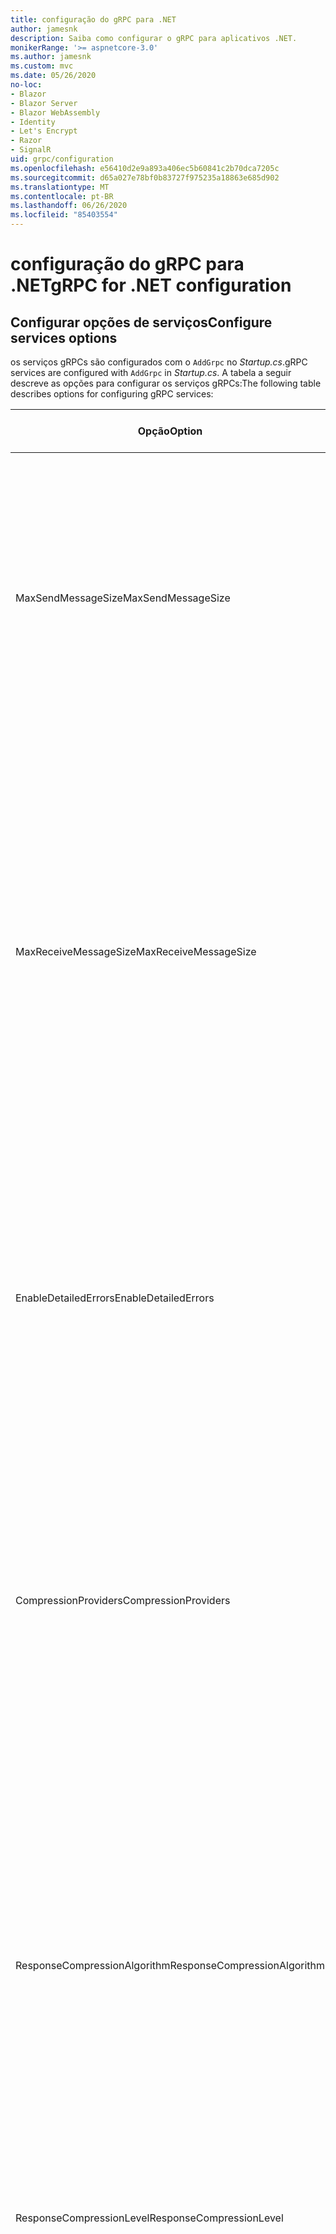 ```yaml
---
title: configuração do gRPC para .NET
author: jamesnk
description: Saiba como configurar o gRPC para aplicativos .NET.
monikerRange: '>= aspnetcore-3.0'
ms.author: jamesnk
ms.custom: mvc
ms.date: 05/26/2020
no-loc:
- Blazor
- Blazor Server
- Blazor WebAssembly
- Identity
- Let's Encrypt
- Razor
- SignalR
uid: grpc/configuration
ms.openlocfilehash: e56410d2e9a893a406ec5b60841c2b70dca7205c
ms.sourcegitcommit: d65a027e78bf0b83727f975235a18863e685d902
ms.translationtype: MT
ms.contentlocale: pt-BR
ms.lasthandoff: 06/26/2020
ms.locfileid: "85403554"
---
```

# <a name="grpc-for-net-configuration"></a><span data-ttu-id="f1850-103">configuração do gRPC para .NET</span><span class="sxs-lookup"><span data-stu-id="f1850-103">gRPC for .NET configuration</span></span>

## <a name="configure-services-options"></a><span data-ttu-id="f1850-104">Configurar opções de serviços</span><span class="sxs-lookup"><span data-stu-id="f1850-104">Configure services options</span></span>

<span data-ttu-id="f1850-105">os serviços gRPCs são configurados com o `AddGrpc` no *Startup.cs*.</span><span class="sxs-lookup"><span data-stu-id="f1850-105">gRPC services are configured with `AddGrpc` in *Startup.cs*.</span></span> <span data-ttu-id="f1850-106">A tabela a seguir descreve as opções para configurar os serviços gRPCs:</span><span class="sxs-lookup"><span data-stu-id="f1850-106">The following table describes options for configuring gRPC services:</span></span>

| <span data-ttu-id="f1850-107">Opção</span><span class="sxs-lookup"><span data-stu-id="f1850-107">Option</span></span> | <span data-ttu-id="f1850-108">Valor padrão</span><span class="sxs-lookup"><span data-stu-id="f1850-108">Default Value</span></span> | <span data-ttu-id="f1850-109">Descrição</span><span class="sxs-lookup"><span data-stu-id="f1850-109">Description</span></span> |
| ------ | ------------- | ----------- |
| <span data-ttu-id="f1850-110">MaxSendMessageSize</span><span class="sxs-lookup"><span data-stu-id="f1850-110">MaxSendMessageSize</span></span> | `null` | <span data-ttu-id="f1850-111">O tamanho máximo da mensagem em bytes que pode ser enviado do servidor.</span><span class="sxs-lookup"><span data-stu-id="f1850-111">The maximum message size in bytes that can be sent from the server.</span></span> <span data-ttu-id="f1850-112">A tentativa de enviar uma mensagem que exceda o tamanho máximo da mensagem configurada resultará em uma exceção.</span><span class="sxs-lookup"><span data-stu-id="f1850-112">Attempting to send a message that exceeds the configured maximum message size results in an exception.</span></span> <span data-ttu-id="f1850-113">Quando definido como `null` , o tamanho da mensagem é ilimitado.</span><span class="sxs-lookup"><span data-stu-id="f1850-113">When set to `null`, the message size is unlimited.</span></span> |
| <span data-ttu-id="f1850-114">MaxReceiveMessageSize</span><span class="sxs-lookup"><span data-stu-id="f1850-114">MaxReceiveMessageSize</span></span> | <span data-ttu-id="f1850-115">4 MB</span><span class="sxs-lookup"><span data-stu-id="f1850-115">4 MB</span></span> | <span data-ttu-id="f1850-116">O tamanho máximo da mensagem em bytes que pode ser recebido pelo servidor.</span><span class="sxs-lookup"><span data-stu-id="f1850-116">The maximum message size in bytes that can be received by the server.</span></span> <span data-ttu-id="f1850-117">Se o servidor receber uma mensagem que exceda esse limite, ele lançará uma exceção.</span><span class="sxs-lookup"><span data-stu-id="f1850-117">If the server receives a message that exceeds this limit, it throws an exception.</span></span> <span data-ttu-id="f1850-118">Aumentar esse valor permite que o servidor receba mensagens maiores, mas pode afetar negativamente o consumo de memória.</span><span class="sxs-lookup"><span data-stu-id="f1850-118">Increasing this value allows the server to receive larger messages, but can negatively impact memory consumption.</span></span> <span data-ttu-id="f1850-119">Quando definido como `null` , o tamanho da mensagem é ilimitado.</span><span class="sxs-lookup"><span data-stu-id="f1850-119">When set to `null`, the message size is unlimited.</span></span> |
| <span data-ttu-id="f1850-120">EnableDetailedErrors</span><span class="sxs-lookup"><span data-stu-id="f1850-120">EnableDetailedErrors</span></span> | `false` | <span data-ttu-id="f1850-121">Se `true` , as mensagens de exceção detalhadas serão retornadas aos clientes quando uma exceção for lançada em um método de serviço.</span><span class="sxs-lookup"><span data-stu-id="f1850-121">If `true`, detailed exception messages are returned to clients when an exception is thrown in a service method.</span></span> <span data-ttu-id="f1850-122">O padrão é `false`.</span><span class="sxs-lookup"><span data-stu-id="f1850-122">The default is `false`.</span></span> <span data-ttu-id="f1850-123">`EnableDetailedErrors`A configuração para `true` pode vazar informações confidenciais.</span><span class="sxs-lookup"><span data-stu-id="f1850-123">Setting `EnableDetailedErrors` to `true` can leak sensitive information.</span></span> |
| <span data-ttu-id="f1850-124">CompressionProviders</span><span class="sxs-lookup"><span data-stu-id="f1850-124">CompressionProviders</span></span> | <span data-ttu-id="f1850-125">gzip</span><span class="sxs-lookup"><span data-stu-id="f1850-125">gzip</span></span> | <span data-ttu-id="f1850-126">Uma coleção de provedores de compactação usados para compactar e descompactar mensagens.</span><span class="sxs-lookup"><span data-stu-id="f1850-126">A collection of compression providers used to compress and decompress messages.</span></span> <span data-ttu-id="f1850-127">Os provedores de compactação personalizados podem ser criados e adicionados à coleção.</span><span class="sxs-lookup"><span data-stu-id="f1850-127">Custom compression providers can be created and added to the collection.</span></span> <span data-ttu-id="f1850-128">Os provedores configurados padrão dão suporte à compactação **gzip** .</span><span class="sxs-lookup"><span data-stu-id="f1850-128">The default configured providers support **gzip** compression.</span></span> |
| <span data-ttu-id="f1850-129"><span style="word-break:normal;word-wrap:normal">ResponseCompressionAlgorithm</span></span><span class="sxs-lookup"><span data-stu-id="f1850-129"><span style="word-break:normal;word-wrap:normal">ResponseCompressionAlgorithm</span></span></span> | `null` | <span data-ttu-id="f1850-130">O algoritmo de compactação usado para compactar mensagens enviadas do servidor.</span><span class="sxs-lookup"><span data-stu-id="f1850-130">The compression algorithm used to compress messages sent from the server.</span></span> <span data-ttu-id="f1850-131">O algoritmo deve corresponder a um provedor de compactação no `CompressionProviders` .</span><span class="sxs-lookup"><span data-stu-id="f1850-131">The algorithm must match a compression provider in `CompressionProviders`.</span></span> <span data-ttu-id="f1850-132">Para que o algoritmo compacte uma resposta, o cliente deve indicar que ele dá suporte ao algoritmo enviando-o no cabeçalho **grpc-Accept-Encoding** .</span><span class="sxs-lookup"><span data-stu-id="f1850-132">For the algorithm to compress a response, the client must indicate it supports the algorithm by sending it in the **grpc-accept-encoding** header.</span></span> |
| <span data-ttu-id="f1850-133">ResponseCompressionLevel</span><span class="sxs-lookup"><span data-stu-id="f1850-133">ResponseCompressionLevel</span></span> | `null` | <span data-ttu-id="f1850-134">O nível de compactação usado para compactar mensagens enviadas do servidor.</span><span class="sxs-lookup"><span data-stu-id="f1850-134">The compress level used to compress messages sent from the server.</span></span> |
| <span data-ttu-id="f1850-135">Interceptadores</span><span class="sxs-lookup"><span data-stu-id="f1850-135">Interceptors</span></span> | <span data-ttu-id="f1850-136">Nenhum</span><span class="sxs-lookup"><span data-stu-id="f1850-136">None</span></span> | <span data-ttu-id="f1850-137">Uma coleção de interceptores que são executados com cada chamada gRPC.</span><span class="sxs-lookup"><span data-stu-id="f1850-137">A collection of interceptors that are run with each gRPC call.</span></span> <span data-ttu-id="f1850-138">Os interceptores são executados na ordem em que estão registrados.</span><span class="sxs-lookup"><span data-stu-id="f1850-138">Interceptors are run in the order they are registered.</span></span> <span data-ttu-id="f1850-139">Os interceptores configurados globalmente são executados antes de interceptadores configurados para um único serviço.</span><span class="sxs-lookup"><span data-stu-id="f1850-139">Globally configured interceptors are run before interceptors configured for a single service.</span></span> <span data-ttu-id="f1850-140">Para obter mais informações sobre os interceptores gRPC, consulte [interceptores do gRPC vs. middleware](xref:grpc/migration#grpc-interceptors-vs-middleware).</span><span class="sxs-lookup"><span data-stu-id="f1850-140">For more information about gRPC interceptors, see [gRPC Interceptors vs. Middleware](xref:grpc/migration#grpc-interceptors-vs-middleware).</span></span> |
| <span data-ttu-id="f1850-141">IgnoreUnknownServices</span><span class="sxs-lookup"><span data-stu-id="f1850-141">IgnoreUnknownServices</span></span> | `false` | <span data-ttu-id="f1850-142">Se `true` , as chamadas para serviços e métodos desconhecidos não retornarão um status não **implementado** e a solicitação passará para o próximo middleware registrado no ASP.NET Core.</span><span class="sxs-lookup"><span data-stu-id="f1850-142">If `true`, calls to unknown services and methods don't return an **UNIMPLEMENTED** status, and the request passes to the next registered middleware in ASP.NET Core.</span></span> |

<span data-ttu-id="f1850-143">As opções podem ser configuradas para todos os serviços, fornecendo um delegado de opções para a `AddGrpc` chamada em `Startup.ConfigureServices` :</span><span class="sxs-lookup"><span data-stu-id="f1850-143">Options can be configured for all services by providing an options delegate to the `AddGrpc` call in `Startup.ConfigureServices`:</span></span>

[!code-csharp[](~/grpc/configuration/sample/GrcpService/Startup.cs?name=snippet)]

<span data-ttu-id="f1850-144">As opções para um único serviço substituem as opções globais fornecidas no `AddGrpc` e podem ser configuradas usando `AddServiceOptions<TService>` :</span><span class="sxs-lookup"><span data-stu-id="f1850-144">Options for a single service override the global options provided in `AddGrpc` and can be configured using `AddServiceOptions<TService>`:</span></span>

[!code-csharp[](~/grpc/configuration/sample/GrcpService/Startup2.cs?name=snippet)]

## <a name="configure-client-options"></a><span data-ttu-id="f1850-145">Configurar opções do cliente</span><span class="sxs-lookup"><span data-stu-id="f1850-145">Configure client options</span></span>

<span data-ttu-id="f1850-146">a configuração do cliente gRPC está definida em `GrpcChannelOptions` .</span><span class="sxs-lookup"><span data-stu-id="f1850-146">gRPC client configuration is set on `GrpcChannelOptions`.</span></span> <span data-ttu-id="f1850-147">A tabela a seguir descreve as opções para configurar os canais gRPC:</span><span class="sxs-lookup"><span data-stu-id="f1850-147">The following table describes options for configuring gRPC channels:</span></span>

| <span data-ttu-id="f1850-148">Opção</span><span class="sxs-lookup"><span data-stu-id="f1850-148">Option</span></span> | <span data-ttu-id="f1850-149">Valor padrão</span><span class="sxs-lookup"><span data-stu-id="f1850-149">Default Value</span></span> | <span data-ttu-id="f1850-150">Descrição</span><span class="sxs-lookup"><span data-stu-id="f1850-150">Description</span></span> |
| ------ | ------------- | ----------- |
| <span data-ttu-id="f1850-151">HttpHandler</span><span class="sxs-lookup"><span data-stu-id="f1850-151">HttpHandler</span></span> | <span data-ttu-id="f1850-152">Nova instância</span><span class="sxs-lookup"><span data-stu-id="f1850-152">New instance</span></span> | <span data-ttu-id="f1850-153">O `HttpMessageHandler` usado para fazer chamadas gRPC.</span><span class="sxs-lookup"><span data-stu-id="f1850-153">The `HttpMessageHandler` used to make gRPC calls.</span></span> <span data-ttu-id="f1850-154">Um cliente pode ser definido para configurar um personalizado `HttpClientHandler` ou adicionar manipuladores adicionais ao pipeline http para chamadas gRPC.</span><span class="sxs-lookup"><span data-stu-id="f1850-154">A client can be set to configure a custom `HttpClientHandler` or add additional handlers to the HTTP pipeline for gRPC calls.</span></span> <span data-ttu-id="f1850-155">Se não `HttpMessageHandler` for especificado, uma nova `HttpClientHandler` instância será criada para o canal com descarte automático.</span><span class="sxs-lookup"><span data-stu-id="f1850-155">If no `HttpMessageHandler` is specified, a new `HttpClientHandler` instance is created for the channel with automatic disposal.</span></span> |
| <span data-ttu-id="f1850-156">HttpClient</span><span class="sxs-lookup"><span data-stu-id="f1850-156">HttpClient</span></span> | `null` | <span data-ttu-id="f1850-157">O `HttpClient` usado para fazer chamadas gRPC.</span><span class="sxs-lookup"><span data-stu-id="f1850-157">The `HttpClient` used to make gRPC calls.</span></span> <span data-ttu-id="f1850-158">Essa configuração é uma alternativa para `HttpHandler` .</span><span class="sxs-lookup"><span data-stu-id="f1850-158">This setting is an alternative to `HttpHandler`.</span></span> |
| <span data-ttu-id="f1850-159">DisposeHttpClient</span><span class="sxs-lookup"><span data-stu-id="f1850-159">DisposeHttpClient</span></span> | `false` | <span data-ttu-id="f1850-160">Se for definido como `true` e um `HttpMessageHandler` ou `HttpClient` for especificado, o `HttpHandler` ou `HttpClient` , respectivamente, será Descartado quando o `GrpcChannel` for descartado.</span><span class="sxs-lookup"><span data-stu-id="f1850-160">If set to `true` and an `HttpMessageHandler` or `HttpClient` is specified, then either the `HttpHandler` or `HttpClient`, respectively, is disposed when the `GrpcChannel` is disposed.</span></span> |
| <span data-ttu-id="f1850-161">LoggerFactory</span><span class="sxs-lookup"><span data-stu-id="f1850-161">LoggerFactory</span></span> | `null` | <span data-ttu-id="f1850-162">O `LoggerFactory` usado pelo cliente para registrar informações sobre chamadas gRPC.</span><span class="sxs-lookup"><span data-stu-id="f1850-162">The `LoggerFactory` used by the client to log information about gRPC calls.</span></span> <span data-ttu-id="f1850-163">Uma `LoggerFactory` instância pode ser resolvida da injeção de dependência ou criada usando `LoggerFactory.Create` .</span><span class="sxs-lookup"><span data-stu-id="f1850-163">A `LoggerFactory` instance can be resolved from dependency injection or created using `LoggerFactory.Create`.</span></span> <span data-ttu-id="f1850-164">Para obter exemplos de configuração de registro em log, consulte <xref:grpc/diagnostics#grpc-client-logging> .</span><span class="sxs-lookup"><span data-stu-id="f1850-164">For examples of configuring logging, see <xref:grpc/diagnostics#grpc-client-logging>.</span></span> |
| <span data-ttu-id="f1850-165">MaxSendMessageSize</span><span class="sxs-lookup"><span data-stu-id="f1850-165">MaxSendMessageSize</span></span> | `null` | <span data-ttu-id="f1850-166">O tamanho máximo da mensagem em bytes que pode ser enviado do cliente.</span><span class="sxs-lookup"><span data-stu-id="f1850-166">The maximum message size in bytes that can be sent from the client.</span></span> <span data-ttu-id="f1850-167">A tentativa de enviar uma mensagem que exceda o tamanho máximo da mensagem configurada resultará em uma exceção.</span><span class="sxs-lookup"><span data-stu-id="f1850-167">Attempting to send a message that exceeds the configured maximum message size results in an exception.</span></span> <span data-ttu-id="f1850-168">Quando definido como `null` , o tamanho da mensagem é ilimitado.</span><span class="sxs-lookup"><span data-stu-id="f1850-168">When set to `null`, the message size is unlimited.</span></span> |
| <span data-ttu-id="f1850-169"><span style="word-break:normal;word-wrap:normal">MaxReceiveMessageSize</span></span><span class="sxs-lookup"><span data-stu-id="f1850-169"><span style="word-break:normal;word-wrap:normal">MaxReceiveMessageSize</span></span></span> | <span data-ttu-id="f1850-170">4 MB</span><span class="sxs-lookup"><span data-stu-id="f1850-170">4 MB</span></span> | <span data-ttu-id="f1850-171">O tamanho máximo da mensagem em bytes que pode ser recebido pelo cliente.</span><span class="sxs-lookup"><span data-stu-id="f1850-171">The maximum message size in bytes that can be received by the client.</span></span> <span data-ttu-id="f1850-172">Se o cliente receber uma mensagem que exceda esse limite, ele lançará uma exceção.</span><span class="sxs-lookup"><span data-stu-id="f1850-172">If the client receives a message that exceeds this limit, it throws an exception.</span></span> <span data-ttu-id="f1850-173">Aumentar esse valor permite que o cliente receba mensagens maiores, mas pode afetar negativamente o consumo de memória.</span><span class="sxs-lookup"><span data-stu-id="f1850-173">Increasing this value allows the client to receive larger messages, but can negatively impact memory consumption.</span></span> <span data-ttu-id="f1850-174">Quando definido como `null` , o tamanho da mensagem é ilimitado.</span><span class="sxs-lookup"><span data-stu-id="f1850-174">When set to `null`, the message size is unlimited.</span></span> |
| <span data-ttu-id="f1850-175">Credenciais</span><span class="sxs-lookup"><span data-stu-id="f1850-175">Credentials</span></span> | `null` | <span data-ttu-id="f1850-176">Uma instância `ChannelCredentials`.</span><span class="sxs-lookup"><span data-stu-id="f1850-176">A `ChannelCredentials` instance.</span></span> <span data-ttu-id="f1850-177">As credenciais são usadas para adicionar metadados de autenticação a chamadas gRPC.</span><span class="sxs-lookup"><span data-stu-id="f1850-177">Credentials are used to add authentication metadata to gRPC calls.</span></span> |
| <span data-ttu-id="f1850-178">CompressionProviders</span><span class="sxs-lookup"><span data-stu-id="f1850-178">CompressionProviders</span></span> | <span data-ttu-id="f1850-179">gzip</span><span class="sxs-lookup"><span data-stu-id="f1850-179">gzip</span></span> | <span data-ttu-id="f1850-180">Uma coleção de provedores de compactação usados para compactar e descompactar mensagens.</span><span class="sxs-lookup"><span data-stu-id="f1850-180">A collection of compression providers used to compress and decompress messages.</span></span> <span data-ttu-id="f1850-181">Os provedores de compactação personalizados podem ser criados e adicionados à coleção.</span><span class="sxs-lookup"><span data-stu-id="f1850-181">Custom compression providers can be created and added to the collection.</span></span> <span data-ttu-id="f1850-182">Os provedores configurados padrão dão suporte à compactação **gzip** .</span><span class="sxs-lookup"><span data-stu-id="f1850-182">The default configured providers support **gzip** compression.</span></span> |

<span data-ttu-id="f1850-183">O seguinte código:</span><span class="sxs-lookup"><span data-stu-id="f1850-183">The following code:</span></span>

* <span data-ttu-id="f1850-184">Define o tamanho máximo de mensagens de envio e recebimento no canal.</span><span class="sxs-lookup"><span data-stu-id="f1850-184">Sets the maximum send and receive message size on the channel.</span></span>
* <span data-ttu-id="f1850-185">Cria um cliente.</span><span class="sxs-lookup"><span data-stu-id="f1850-185">Creates a client.</span></span>

[!code-csharp[](~/grpc/configuration/sample/Program.cs?name=snippet&highlight=3-8)]

[!INCLUDE[](~/includes/gRPCazure.md)]

## <a name="additional-resources"></a><span data-ttu-id="f1850-186">Recursos adicionais</span><span class="sxs-lookup"><span data-stu-id="f1850-186">Additional resources</span></span>

* <xref:grpc/aspnetcore>
* <xref:grpc/client>
* <xref:grpc/diagnostics>
* <xref:tutorials/grpc/grpc-start>
